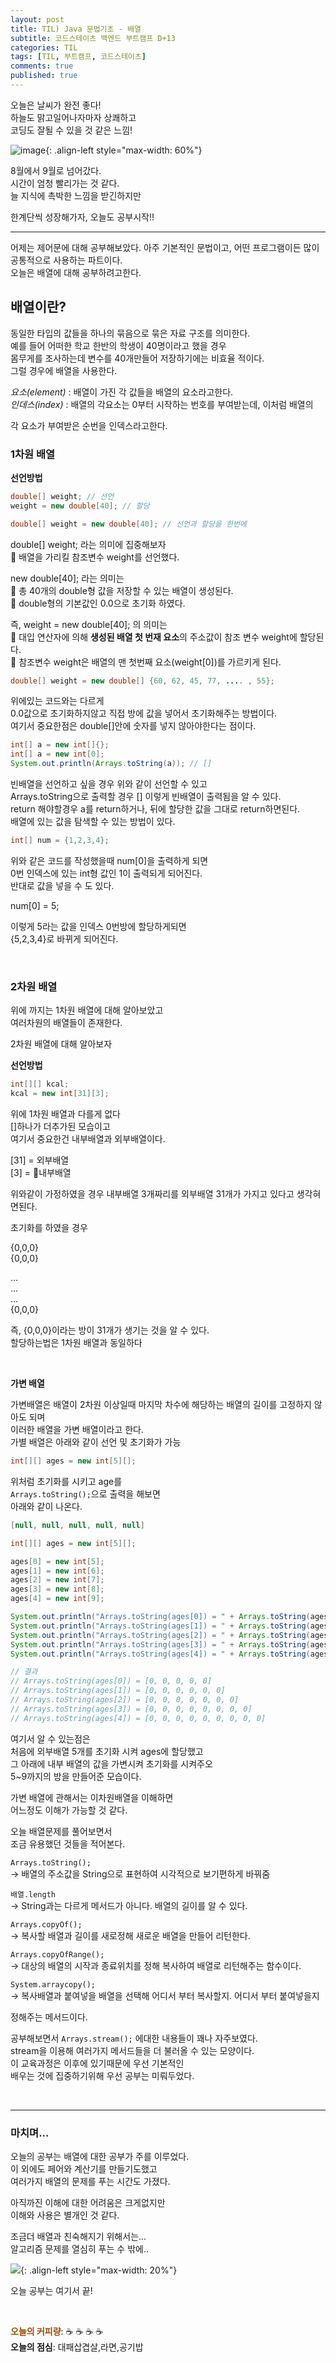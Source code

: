 ```yaml
---
layout: post
title: TIL) Java 문법기초 - 배열
subtitle: 코드스테이츠 백엔드 부트캠프 D+13
categories: TIL
tags: [TIL, 부트캠프, 코드스테이츠]
comments: true
published: true
---
```


오늘은 날씨가 완전 좋다!  
하늘도 맑고일어나자마자 상쾌하고  
코딩도 잘될 수 있을 것 같은 느낌!

![image](https://lh3.googleusercontent.com/u/0/drive-viewer/AFDK6gOd7nW9N8MkuaR80-6S9Ko8QupyC0f74CQpJkSWVD_wHk_-82grcLDACqiXUsWkG-JBGBE4ltZ6u3D9UgoYc0kZMVcyog=w1920-h921){: .align-left style="max-width: 60%"}

8월에서 9월로 넘어갔다.  
시간이 엄청 빨리가는 것 같다.  
늘 지식에 촉박한 느낌을 받긴하지만

한계단씩 성장해가자, 오늘도 공부시작!!


---

어제는 제어문에 대해 공부해보았다.
아주 기본적인 문법이고, 어떤 프로그램이든 많이 공통적으로 사용하는 파트이다.  
오늘은 배열에 대해 공부하려고한다.

## 배열이란?

동일한 타입의 값들을 하나의 묶음으로 묶은 자료 구조를 의미한다.  
예를 들어 어떠한 학교 한반의 학생이 40명이라고 했을 경우  
몸무게를 조사하는데 변수를 40개만들어 저장하기에는 비효율 적이다.  
그럴 경우에 배열을 사용한다.

_요소(element)_ : 배열이 가진 각 값들을 배열의 요소라고한다.  
_인데스(index)_ : 배열의 각요소는 0부터 시작하는 번호를 부여받는데, 이처럼 배열의

각 요소가 부여받은 순번을 인덱스라고한다.

### 1차원 배열

**선언방법**

```java
double[] weight; // 선언
weight = new double[40]; // 할당
```

```java
double[] weight = new double[40]; // 선언과 할당을 한번에
```

double\[\] weight; 라는 의미에 집중해보자  
🔹 배열을 가리킬 참조변수 weight를 선언했다.

new double\[40\]; 라는 의미는  
🔹 총 40개의 double형 값을 저장할 수 있는 배열이 생성된다.  
🔹 double형의 기본값인 0.0으로 초기화 하였다.

즉, weight = new double\[40\]; 의 의미는  
🔹 대입 연산자에 의해 **생성된 배열 첫 번재 요소**의 주소값이 참조 변수 weight에 할당된다.  
🔹 참조변수 weight은 배열의 맨 첫번째 요소(weight\[0\])를 가르키게 된다.

```java
double[] weight = new double[] {60, 62, 45, 77, .... , 55};
```

위에있는 코드와는 다르게  
0.0값으로 초기화하지않고 직접 방에 값을 넣어서 초기화해주는 방법이다.  
여기서 중요한점은 double\[\]안에 숫자를 넣지 않아야한다는 점이다.

```java
int[] a = new int[]{};
int[] a = new int[0];
System.out.println(Arrays.toString(a)); // []
```

빈배열을 선언하고 싶을 경우 위와 같이 선언할 수 있고  
Arrays.toString으로 출력할 경우 \[\] 이렇게 빈배열이 출력됨을 알 수 있다.  
return 해야할경우 a를 return하거나, 뒤에 할당한 값을 그대로 return하면된다.  
배열에 있는 값을 탐색할 수 있는 방법이 있다.

```java
int[] num = {1,2,3,4};
```

위와 같은 코드를 작성했을때 num\[0\]을 출력하게 되면  
0번 인덱스에 있는 int형 값인 1이 출력되게 되어진다.  
반대로 값을 넣을 수 도 있다.

num\[0\] = 5;

이렇게 5라는 값을 인덱스 0번방에 할당하게되면  
{5,2,3,4}로 바뀌게 되어진다.

<br/>

### 2차원 배열

위에 까지는 1차원 배열에 대해 알아보았고  
여러차원의 배열들이 존재한다.  

2차원 배열에 대해 알아보자

**선언방법**

```java
int[][] kcal;
kcal = new int[31][3];
```

위에 1차원 배열과 다를게 없다  
\[\]하나가 더추가된 모습이고  
여기서 중요한건 내부배열과 외부배열이다.  

\[31\] = 외부배열  
\[3\] = 내부배열

위와같이 가정하였을 경우 내부배열 3개짜리를 외부배열 31개가 가지고 있다고 생각혀면된다.

초기화를 하였을 경우  

{0,0,0}  
{0,0,0}

...  
...  
...  
{0,0,0}

즉, {0,0,0}이라는 방이 31개가 생기는 것을 알 수 있다.  
할당하는법은 1차원 배열과 동일하다

<br/>

**가변 배열**

가변배열은 배열이 2차원 이상일때 마지막 차수에 해당하는 배열의 길이를 고정하지 않아도 되며  
이러한 배열을 가변 배열이라고 한다.  
가별 배열은 아래와 같이 선언 및 초기화가 가능

```java
int[][] ages = new int[5][];
```

위처럼 초기화를 시키고 age를  
`Arrays.toString();`으로 출력을 해보면  
아래와 같이 나온다.

```java
[null, null, null, null, null]
```

```java
int[][] ages = new int[5][];

ages[0] = new int[5];
ages[1] = new int[6];
ages[2] = new int[7];
ages[3] = new int[8];  
ages[4] = new int[9];

System.out.println("Arrays.toString(ages[0]) = " + Arrays.toString(ages[0]));
System.out.println("Arrays.toString(ages[1]) = " + Arrays.toString(ages[1]));
System.out.println("Arrays.toString(ages[2]) = " + Arrays.toString(ages[2]));
System.out.println("Arrays.toString(ages[3]) = " + Arrays.toString(ages[3]));
System.out.println("Arrays.toString(ages[4]) = " + Arrays.toString(ages[4]));

// 결과
// Arrays.toString(ages[0]) = [0, 0, 0, 0, 0]
// Arrays.toString(ages[1]) = [0, 0, 0, 0, 0, 0]
// Arrays.toString(ages[2]) = [0, 0, 0, 0, 0, 0, 0]
// Arrays.toString(ages[3]) = [0, 0, 0, 0, 0, 0, 0, 0]
// Arrays.toString(ages[4]) = [0, 0, 0, 0, 0, 0, 0, 0, 0]
```

여기서 알 수 있는점은  
처음에 외부배열 5개를 초기화 시켜 ages에 할당했고  
그 아래에 내부 배열의 값을 가변시켜 초기화를 시켜주오  
5~9까지의 방을 만들어준 모습이다.

가변 배열에 관해서는 이차원배열을 이해하면  
어느정도 이해가 가능할 것 같다.

오늘 배열문제를 풀어보면서  
조금 유용했던 것들을 적어본다.

`Arrays.toString();`  
-> 배열의 주소값을 String으로 표현하여 시각적으로 보기편하게 바꿔줌

`배열.length`  
-> String과는 다르게 메서드가 아니다. 배열의 길이를 알 수 있다.

`Arrays.copyOf();`   
-> 복사할 배열과 길이를 새로정해 새로운 배열을 만들어 리턴한다.

`Arrays.copyOfRange();`  
-> 대상의 배열의 시작과 종료위치를 정해 복사하여 배열로 리턴해주는 함수이다.

`System.arraycopy();`   
-> 복사배열과 붙여넣을 배열을 선택해 어디서 부터 복사할지. 어디서 부터 붙여넣을지

정해주는 메서드이다.

공부해보면서 `Arrays.stream();` 에대한 내용들이 꽤나 자주보였다.  
stream을 이용해 여러가지 메서드들을 더 불러올 수 있는 모양이다.  
이 교육과정은 이후에 있기때문에 우선 기본적인  
배우는 것에 집중하기위해 우선 공부는 미뤄두었다.

<br/>

---

### 마치며...

오늘의 공부는 배열에 대한 공부가 주를 이루었다.  
이 외에도 페어와 계산기를 만들기도했고  
여러가지 배열의 문제를 푸는 시간도 가졌다.

아직까진 이해에 대한 어려움은 크게없지만  
이해와 사용은 별개인 것 같다.

조금더 배열과 친숙해지기 위해서는...  
알고리즘 문제를 열심히 푸는 수 밖에..

![](https://t1.daumcdn.net/keditor/emoticon/niniz/large/029.gif){: .align-left style="max-width: 20%"}

오늘 공부는 여기서 끝!


<br/>

<span style="color:#994C00">**오늘의 커피량**</span>: ☕️ ☕️ ☕️ ☕️️️️  
**오늘의 점심**: 대패삽겹살,라면,공기밥